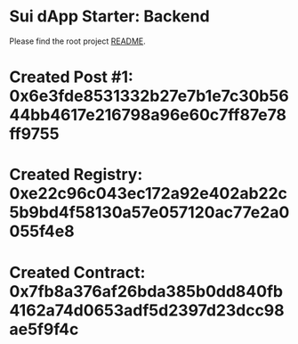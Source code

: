 # Sui dApp Starter: Backend

Please find the root project [README](../../README.md).

# Created Post #1: 0x6e3fde8531332b27e7b1e7c30b5644bb4617e216798a96e60c7ff87e78ff9755

# Created Registry: 0xe22c96c043ec172a92e402ab22c5b9bd4f58130a57e057120ac77e2a0055f4e8

# Created Contract: 0x7fb8a376af26bda385b0dd840fb4162a74d0653adf5d2397d23dcc98ae5f9f4c
